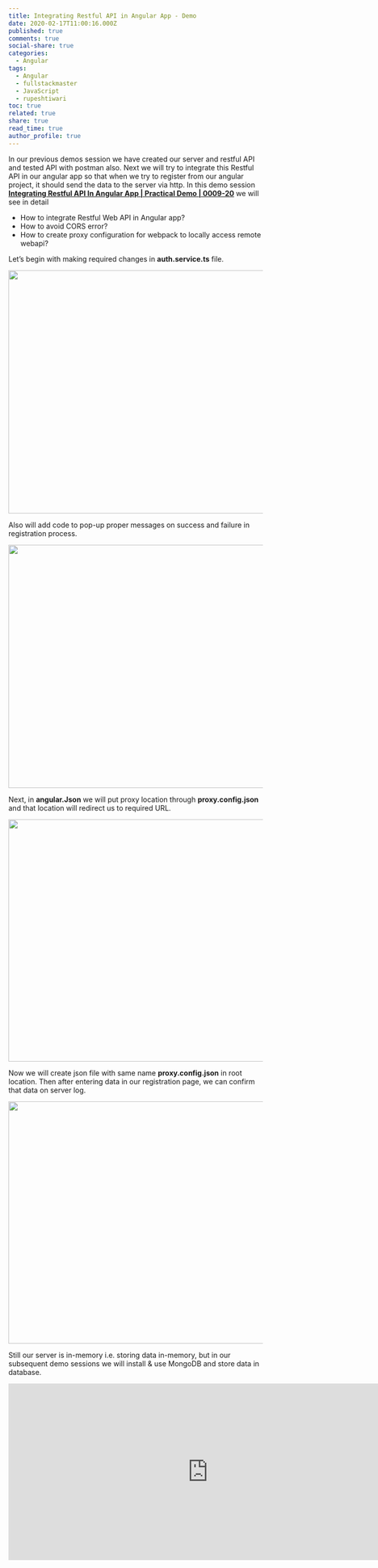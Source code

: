```yaml
---
title: Integrating Restful API in Angular App - Demo
date: 2020-02-17T11:00:16.000Z
published: true
comments: true
social-share: true
categories:
  - Angular
tags:
  - Angular
  - fullstackmaster
  - JavaScript
  - rupeshtiwari
toc: true
related: true
share: true
read_time: true
author_profile: true
---
```


<p>In our previous demos session we have created our server and restful API and tested API with postman also. Next we will try to integrate this Restful API in our angular app so that when we try to register from our angular project, it should send the data to the server via http. In this demo session <a href="https://www.youtube.com/watch?v=2v2lMmcapmQ&amp;list=PLZed_adPqIJrl9pwlERGhU-RCNOtKqvyD&amp;index=21&amp;t=0s" target="_blank" rel="noopener noreferrer"><strong>Integrating Restful API In Angular App | Practical Demo | 0009-20</strong></a> we will see in detail</p>
<ul>
<li>How to integrate Restful Web API in Angular app?</li>
<li>How to avoid CORS error?</li>
<li>How to create proxy configuration for webpack to locally access remote webapi?</li>
</ul>
<p>Let’s begin with making required changes in <strong>auth.service.ts</strong> file.</p>
<p><img class="alignnone size-full wp-image-2969" src="{{ site.baseurl }}/assets/2020/02/IR1.png" alt="" width="853" height="482" /></p>
<p>Also will add code to pop-up proper messages on success and failure in registration process.</p>
<p><img class="alignnone size-full wp-image-2968" src="{{ site.baseurl }}/assets/2020/02/IR2.png" alt="" width="853" height="482" /></p>
<p>Next, in <strong>angular.Json</strong> we will put proxy location through <strong>proxy.config.json</strong> and that location will redirect us to required URL.</p>
<p><img class="alignnone size-full wp-image-2967" src="{{ site.baseurl }}/assets/2020/02/IR3.png" alt="" width="854" height="480" /></p>
<p>Now we will create json file with same name <strong>proxy.config.json</strong> in root location. Then after entering data in our registration page, we can confirm that data on server log.</p>
<p><img class="alignnone size-full wp-image-2966" src="{{ site.baseurl }}/assets/2020/02/IR4.png" alt="" width="853" height="480" /></p>
<p>Still our server is in-memory i.e. storing data in-memory, but in our subsequent demo sessions we will install &amp; use MongoDB and store data in database.</p>
<p><iframe src="https://www.youtube.com/embed/2v2lMmcapmQ" width="790" height="350" frameborder="0" allowfullscreen="allowfullscreen"><span data-mce-type="bookmark" style="display: inline-block; width: 0px; overflow: hidden; line-height: 0;" class="mce_SELRES_start">﻿</span></iframe></p>
